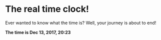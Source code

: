 # The real time clock!

Ever wanted to know what the time is? Well, your journey is about to end!

**The time is Dec 13, 2017, 20:23**
